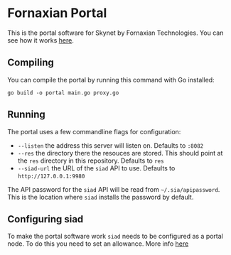 # Fornaxian Portal

This is the portal software for Skynet by Fornaxian Technologies. You can see how it works [here](https://sky.pixeldrain.com).

## Compiling

You can compile the portal by running this command with Go installed:

```
go build -o portal main.go proxy.go
```

## Running

The portal uses a few commandline flags for configuration:

 * `--listen` the address this server will listen on. Defaults to `:8082`
 * `--res` the directory there the resouces are stored. This should point at the
   `res` directory in this repository. Defaults to `res`
 * `--siad-url` the URL of the `siad` API to use. Defaults to `http://127.0.0.1:9980`

The API password for the `siad` API will be read from `~/.sia/apipassword`. This
is the location where `siad` installs the password by default.

## Configuring siad

To make the portal software work `siad` needs to be configured as a portal node.
To do this you need to set an allowance. More info
[here](https://support.sia.tech/article/thvymhf1ff-about-renting)
